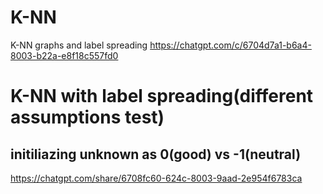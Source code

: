 # K-NN
K-NN graphs and label spreading
https://chatgpt.com/c/6704d7a1-b6a4-8003-b22a-e8f18c557fd0
# K-NN with label spreading(different assumptions test)
## initiliazing unknown as 0(good) vs -1(neutral)
https://chatgpt.com/share/6708fc60-624c-8003-9aad-2e954f6783ca
